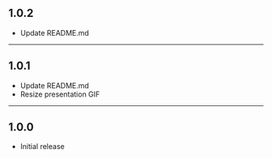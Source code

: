 ## 1.0.2

- Update README.md

---
## 1.0.1

- Update README.md
- Resize presentation GIF

---

## 1.0.0

- Initial release
